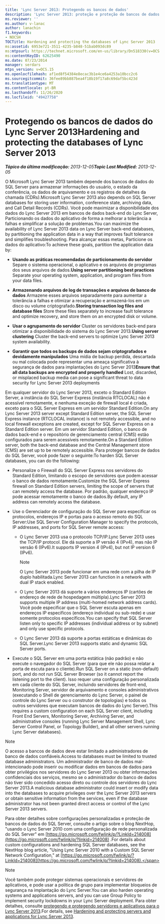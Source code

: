 ```yaml
---
title: 'Lync Server 2013: Protegendo os bancos de dados'
description: 'Lync Server 2013: proteção e proteção de bancos de dados.'
ms.reviewer: ''
ms.author: v-lanac
author: lanachin
f1.keywords:
- NOCSH
TOCTitle: Hardening and protecting the databases of Lync Server 2013
ms:assetid: 6953e721-3511-4235-b848-51bab093dc89
ms:mtpsurl: https://technet.microsoft.com/en-us/library/Dn518330(v=OCS.15)
ms:contentKeyID: 62625490
ms.date: 07/23/2014
manager: serdars
mtps_version: v=OCS.15
ms.openlocfilehash: af1ed8f54384e8ecac3b1e4ce6a4253a10bcc2c6
ms.sourcegitcommit: 36fee89bb887bea4f18b19f17a8c69daf5bc423d
ms.translationtype: MT
ms.contentlocale: pt-BR
ms.lasthandoff: 11/26/2020
ms.locfileid: "49427758"
---
```

# <a name="hardening-and-protecting-the-databases-of-lync-server-2013"></a><span data-ttu-id="c1944-103">Protegendo os bancos de dados do Lync Server 2013</span><span class="sxs-lookup"><span data-stu-id="c1944-103">Hardening and protecting the databases of Lync Server 2013</span></span>

<div data-xmlns="http://www.w3.org/1999/xhtml">

<div class="topic" data-xmlns="http://www.w3.org/1999/xhtml" data-msxsl="urn:schemas-microsoft-com:xslt" data-cs="https://msdn.microsoft.com/">

<div data-asp="https://msdn2.microsoft.com/asp">



</div>

<div id="mainSection">

<div id="mainBody"><span data-ttu-id="c1944-104">

<span> </span></span><span class="sxs-lookup"><span data-stu-id="c1944-104">

<span> </span></span></span>

<span data-ttu-id="c1944-105">_**Tópico da última modificação:** 2013-12-05_</span><span class="sxs-lookup"><span data-stu-id="c1944-105">_**Topic Last Modified:** 2013-12-05_</span></span>

<span data-ttu-id="c1944-106">O Microsoft Lync Server 2013 também depende dos bancos de dados do SQL Server para armazenar informações do usuário, o estado da conferência, os dados de arquivamento e os registros de detalhes da chamada (CDRs).</span><span class="sxs-lookup"><span data-stu-id="c1944-106">Microsoft Lync Server 2013 also depends on SQL Server databases for storing user information, conference state, archiving data, and Call Detail Records (CDRs).</span></span> <span data-ttu-id="c1944-107">Você pode maximizar a disponibilidade dos dados do Lync Server 2013 em bancos de dados back-end do Lync Server, Particionando os dados do aplicativo de forma a melhorar a tolerância a falhas e simplificar a solução de problemas.</span><span class="sxs-lookup"><span data-stu-id="c1944-107">You can maximize the availability of Lync Server 2013 data on Lync Server back-end databases, by partitioning the application data in a way that improves fault tolerance and simplifies troubleshooting.</span></span> <span data-ttu-id="c1944-108">Para alcançar essas metas, Particione os dados do aplicativo:</span><span class="sxs-lookup"><span data-stu-id="c1944-108">To achieve these goals, partition the application data by:</span></span>

  - <span data-ttu-id="c1944-109">**Usando as práticas recomendadas de particionamento do servidor**   Separe o sistema operacional, o aplicativo e os arquivos de programas dos seus arquivos de dados.</span><span class="sxs-lookup"><span data-stu-id="c1944-109">**Using server partitioning best practices**   Separate your operating system, application, and program files from your data files.</span></span>

  - <span data-ttu-id="c1944-110">**Armazenando arquivos de log de transações e arquivos de banco de dados**   Armazene esses arquivos separadamente para aumentar a tolerância a falhas e otimizar a recuperação e armazená-los em um disco ou volume criptografado.</span><span class="sxs-lookup"><span data-stu-id="c1944-110">**Storing transaction log files and database files**   Store these files separately to increase fault tolerance and optimize recovery, and store them on an encrypted disk or volume.</span></span>

  - <span data-ttu-id="c1944-111">**Usar o agrupamento do servidor**   Cluster os servidores back-end para otimizar a disponibilidade do sistema do Lync Server 2013.</span><span class="sxs-lookup"><span data-stu-id="c1944-111">**Using server clustering**   Cluster the back-end servers to optimize Lync Server 2013 system availability.</span></span>

  - <span data-ttu-id="c1944-112">**Garantir que todos os backups de dados sejam criptografados e devidamente manipulados**   Uma mídia de backup perdida, descartada ou mal colocada pode representar uma ameaça significativa à segurança de dados para implantações do Lync Server 2013</span><span class="sxs-lookup"><span data-stu-id="c1944-112">**Ensure that all data backups are encrypted and properly handled**   Lost, discarded, or misplaced backup media can pose a significant threat to data security for Lync Server 2013 deployments</span></span>

<span data-ttu-id="c1944-113">Em qualquer servidor do Lync Server 2013, exceto o Standard Edition Server, a instância do SQL Server Express (instância RTCLOCAL) não é acessível remotamente, e nenhuma exceção de firewall local é criada, exceto para o SQL Server Express em um servidor Standard Edition.</span><span class="sxs-lookup"><span data-stu-id="c1944-113">On any Lync Server 2013 server except Standard Edition server, the SQL Server Express instance (RTCLOCAL instance) is not remotely accessible, and no local firewall exceptions are created, except for SQL Server Express on a Standard Edition server.</span></span> <span data-ttu-id="c1944-114">Em um servidor Standard Edition, o banco de dados back-end e o repositório de gerenciamento central (CMS) estão configurados para serem acessíveis remotamente.</span><span class="sxs-lookup"><span data-stu-id="c1944-114">On a Standard Edition server, both the back-end database and the Central Management store (CMS) are set up to be remotely accessible.</span></span> <span data-ttu-id="c1944-115">Para proteger bancos de dados do SQL Server, você pode fazer o seguinte:</span><span class="sxs-lookup"><span data-stu-id="c1944-115">To harden SQL Server databases, you can do the following:</span></span>

  - <span data-ttu-id="c1944-116">Personalize o Firewall do SQL Server Express nos servidores do Standard Edition, limitando o escopo de servidores que podem acessar o banco de dados remotamente.</span><span class="sxs-lookup"><span data-stu-id="c1944-116">Customize the SQL Server Express firewall on Standard Edition servers, limiting the scope of servers that can remotely access the database.</span></span> <span data-ttu-id="c1944-117">Por padrão, qualquer endereço IP pode acessar remotamente o banco de dados.</span><span class="sxs-lookup"><span data-stu-id="c1944-117">By default, any IP address can remotely access the database.</span></span>

  - <span data-ttu-id="c1944-118">Use o Gerenciador de configuração do SQL Server para especificar os protocolos, endereços IP e portas para o acesso remoto do SQL Server:</span><span class="sxs-lookup"><span data-stu-id="c1944-118">Use SQL Server Configuration Manager to specify the protocols, IP addresses, and ports for SQL Server remote access:</span></span>
    
      - <span data-ttu-id="c1944-119">O Lync Server 2013 usa o protocolo TCP/IP.</span><span class="sxs-lookup"><span data-stu-id="c1944-119">Lync Server 2013 uses the TCP/IP protocol.</span></span> <span data-ttu-id="c1944-120">Ele dá suporte a IP versão 4 (IPv4), mas não IP versão 6 (IPv6).</span><span class="sxs-lookup"><span data-stu-id="c1944-120">It supports IP version 4 (IPv4), but not IP version 6 (IPv6).</span></span>
        
        <div>
        

        > [!NOTE]  
        > <span data-ttu-id="c1944-121">O Lync Server 2013 pode funcionar em uma rede com a pilha de IP duplo habilitada.</span><span class="sxs-lookup"><span data-stu-id="c1944-121">Lync Server 2013 can function in a network with dual IP stack enabled.</span></span>

        
        </div>
    
      - <span data-ttu-id="c1944-122">O Lync Server 2013 dá suporte a vários endereços IP (cartões de endereço de rede de hospedagem múltipla).</span><span class="sxs-lookup"><span data-stu-id="c1944-122">Lync Server 2013 supports multiple IP address (multi-homed network address cards).</span></span> <span data-ttu-id="c1944-123">Você pode especificar que o SQL Server escuta apenas em endereços IP específicos (endereço individual ou sub-rede) e usar somente protocolos específicos.</span><span class="sxs-lookup"><span data-stu-id="c1944-123">You can specify that SQL Server listen only to specific IP addresses (individual address or by subnet) and only use specific protocols.</span></span>
    
      - <span data-ttu-id="c1944-124">O Lync Server 2013 dá suporte a portas estáticas e dinâmicas do SQL Server.</span><span class="sxs-lookup"><span data-stu-id="c1944-124">Lync Server 2013 supports static and dynamic SQL Server ports.</span></span>

  - <span data-ttu-id="c1944-125">Execute o SQL Server em uma porta estática (não padrão) e não execute o navegador do SQL Server (para que ele não possa relatar a porta de escuta para o cliente).</span><span class="sxs-lookup"><span data-stu-id="c1944-125">Run SQL Server on a static (non-default) port, and do not run SQL Server Browser (so it cannot report the listening port to the client).</span></span> <span data-ttu-id="c1944-126">Isso requer uma configuração personalizada em cada cliente do SQL Server, incluindo servidores de front-end, Monitoring Server, servidor de arquivamento e consoles administrativos (executando o Shell de gerenciamento do Lync Server, o painel de controle do Lync Server ou o construtor de topologias) e todos os outros servidores que executam bancos de dados do Lync Server).</span><span class="sxs-lookup"><span data-stu-id="c1944-126">This requires a custom configuration on each SQL Server client, including Front End Servers, Monitoring Server, Archiving Server, and administrative consoles (running Lync Server Management Shell, Lync Server Control Panel, or Topology Builder), and all other servers running Lync Server databases).</span></span>

<div>


> [!NOTE]  
> <span data-ttu-id="c1944-127">O acesso a bancos de dados deve estar limitado a administradores de banco de dados confiáveis.</span><span class="sxs-lookup"><span data-stu-id="c1944-127">Access to databases must be limited to trusted database administrators.</span></span> <span data-ttu-id="c1944-128">Um administrador de banco de dados mal-intencionado pode inserir ou modificar dados em bancos de dados para obter privilégios nos servidores do Lync Server 2013 ou obter informações confidenciais dos serviços, mesmo se o administrador do banco de dados não tiver sido concedido acesso direto ou controle dos servidores do Lync Server 2013.</span><span class="sxs-lookup"><span data-stu-id="c1944-128">A malicious database administrator could insert or modify data into the databases to acquire privileges over the Lync Server 2013 servers or obtain sensitive information from the services, even if the database administrator has not been granted direct access or control of the Lync Server 2013 servers.</span></span>



</div>

<span data-ttu-id="c1944-129">Para obter detalhes sobre configurações personalizadas e proteção de bancos de dados do SQL Server, consulte o artigo sobre o blog NextHop, "usando o Lync Server 2010 com uma configuração de rede personalizada do SQL Server" em [https://go.microsoft.com/fwlink/p/?LinkId=214008](https://go.microsoft.com/fwlink/p/?linkid=214008) .</span><span class="sxs-lookup"><span data-stu-id="c1944-129">For details about custom configurations and hardening SQL Server databases, see the NextHop blog article, "Using Lync Server 2010 with a Custom SQL Server Network Configuration," at [https://go.microsoft.com/fwlink/p/?LinkId=214008](https://go.microsoft.com/fwlink/p/?linkid=214008).</span></span>

<div>


> [!NOTE]  
> <span data-ttu-id="c1944-130">Você também pode proteger sistemas operacionais e servidores de aplicativos, e pode usar a política de grupo para implementar bloqueios de segurança na implantação do Lync Server.</span><span class="sxs-lookup"><span data-stu-id="c1944-130">You can also harden operating systems and applications servers, and you can use Group Policy to implement security lockdowns in your Lync Server deployment.</span></span> <span data-ttu-id="c1944-131">Para obter detalhes, consulte <A href="lync-server-2013-hardening-and-protecting-servers-and-applications.md">protegendo e protegendo servidores e aplicativos para o Lync Server 2013</A>.</span><span class="sxs-lookup"><span data-stu-id="c1944-131">For details, see <A href="lync-server-2013-hardening-and-protecting-servers-and-applications.md">Hardening and protecting servers and applications for Lync Server 2013</A>.</span></span>



<span data-ttu-id="c1944-132"></div>

</div>

<span> </span>

</div>

</div>

</span><span class="sxs-lookup"><span data-stu-id="c1944-132"></div>

</div>

<span> </span>

</div>

</div>

</span></span></div>

